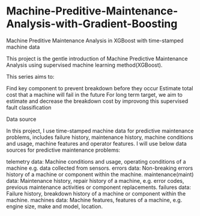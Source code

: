 # Machine-Preditive-Maintenance-Analysis-with-Gradient-Boosting
Machine Preditive Maintenance Analysis in XGBoost with time-stamped machine data


This project is the gentle introduction of Machine Predictive Maintenance Analysis using supervised machine learning method(XGBoost).

This series aims to:

Find key component to prevent breakdown before they occur
Estimate total cost that a machine will fail in the future
For long term target, we aim to estimate and decrease the breakdown cost by improvong this supervised fault classification


Data source

In this project, I use time-stamped machine data for predictive maintenance problems, includes failure history, maintenance history, machine conditions and usage, machine features and operator features. I will use below data sources for predictive maintenance problems:

telemetry data: Machine conditions and usage, operating conditions of a machine e.g. data collected from sensors.
errors data: Non-breaking errors history of a machine or component within the machine.
maintenance(maint) data: Maintenance history, repair history of a machine, e.g. error codes, previous maintenance activities or component replacements.
failures data: Failure history, breakdown history of a machine or component within the machine.
machines data: Machine features, features of a machine, e.g. engine size, make and model, location.
